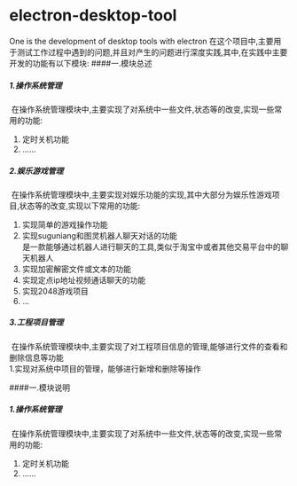 # electron-desktop-tool
One is the development of desktop tools with electron
在这个项目中,主要用于测试工作过程中遇到的问题,并且对产生的问题进行深度实践,其中,在实践中主要开发的功能有以下模块:
####一.模块总述
##### 1.操作系统管理
  在操作系统管理模块中,主要实现了对系统中一些文件,状态等的改变,实现一些常用的功能:  
  1. 定时关机功能   
  2. ......
##### 2.娱乐游戏管理
  在操作系统管理模块中,主要实现对娱乐功能的实现,其中大部分为娱乐性游戏项目,状态等的改变,实现以下常用的功能:   
  1. 实现简单的游戏操作功能   
  2. 实现suguniang和图灵机器人聊天对话的功能    
     是一款能够通过机器人进行聊天的工具,类似于淘宝中或者其他交易平台中的聊天机器人
  3. 实现加密解密文件或文本的功能  
  4. 实现定点ip地址视频通话聊天的功能   
  5. 实现2048游戏项目
  6. ...
##### 3.工程项目管理
  在操作系统管理模块中,主要实现了对工程项目信息的管理,能够进行文件的查看和删除信息等功能      
   1.实现对系统中项目的管理，能够进行新增和删除等操作       
   
####一.模块说明    
            
            
##### 1.操作系统管理
  在操作系统管理模块中,主要实现了对系统中一些文件,状态等的改变,实现一些常用的功能:
  1. 定时关机功能 
  2. ......
